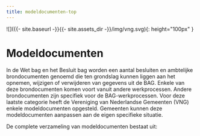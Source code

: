 ```yaml
---
title: modeldocumenten-top
---
```


![]({{- site.baseurl -}}{{- site.assets_dir -}}/img/vng.svg){: height="100px" }

# Modeldocumenten

In de Wet bag en het Besluit bag worden een aantal besluiten en ambtelijke brondocumenten genoemd die ten grondslag kunnen liggen aan het opnemen, wijzigen of verwijderen van gegevens uit de BAG. Enkele van deze brondocumenten komen voort vanuit andere werkprocessen. Andere brondocumenten zijn specifiek voor de BAG-werkprocessen. Voor deze laatste categorie heeft de Vereniging van Nederlandse Gemeenten (VNG) enkele modeldocumenten opgesteld. Gemeenten kunnen deze modeldocumenten aanpassen aan de eigen specifieke situatie.

De complete verzameling van modeldocumenten bestaat uit:

